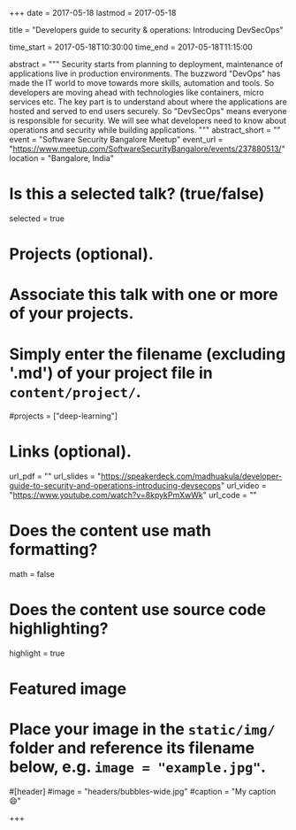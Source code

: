 +++
date = 2017-05-18
lastmod = 2017-05-18

title = "Developers guide to security & operations: Introducing DevSecOps"

time_start = 2017-05-18T10:30:00
time_end = 2017-05-18T11:15:00

abstract = """
Security starts from planning to deployment, maintenance of applications live in production environments. The buzzword "DevOps" has made the IT world to move towards more skills, automation and tools. So developers are moving ahead with technologies like containers, micro services etc. The key part is to understand about where the applications are hosted and served to end users securely. So "DevSecOps" means everyone is responsible for security. We will see what developers need to know about operations and security while building applications.
"""
abstract_short = ""
event = "Software Security Bangalore Meetup"
event_url = "https://www.meetup.com/SoftwareSecurityBangalore/events/237880513/"
location = "Bangalore, India"

# Is this a selected talk? (true/false)
selected = true

# Projects (optional).
#   Associate this talk with one or more of your projects.
#   Simply enter the filename (excluding '.md') of your project file in `content/project/`.
#projects = ["deep-learning"]

# Links (optional).
url_pdf = ""
url_slides = "https://speakerdeck.com/madhuakula/developer-guide-to-security-and-operations-introducing-devsecops"
url_video = "https://www.youtube.com/watch?v=8kpykPmXwWk"
url_code = ""

# Does the content use math formatting?
math = false

# Does the content use source code highlighting?
highlight = true

# Featured image
# Place your image in the `static/img/` folder and reference its filename below, e.g. `image = "example.jpg"`.

#[header]
#image = "headers/bubbles-wide.jpg"
#caption = "My caption :smile:"

+++


